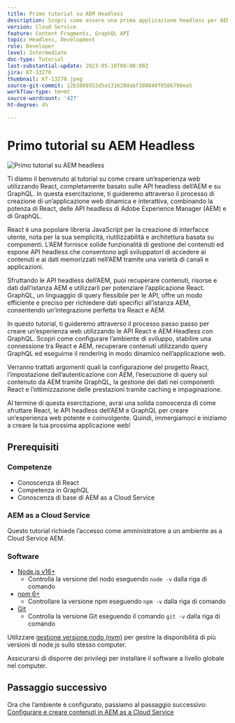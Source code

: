 ```yaml
---
title: Primo tutorial su AEM Headless
description: Scopri come essere una prima applicazione headless per AEM.
version: Cloud Service
feature: Content Fragments, GraphQL API
topic: Headless, Development
role: Developer
level: Intermediate
doc-type: Tutorial
last-substantial-update: 2023-05-16T00:00:00Z
jira: KT-13270
thumbnail: KT-13270.jpeg
source-git-commit: 12b3888552d5a131628dabf380840f0586798ea5
workflow-type: tm+mt
source-wordcount: '427'
ht-degree: 4%

---
```



# Primo tutorial su AEM Headless

![Primo tutorial su AEM headless](./assets/overview/overview.png)

Ti diamo il benvenuto al tutorial su come creare un’esperienza web utilizzando React, completamente basato sulle API headless dell’AEM e su GraphQL. In questa esercitazione, ti guideremo attraverso il processo di creazione di un’applicazione web dinamica e interattiva, combinando la potenza di React, delle API headless di Adobe Experience Manager (AEM) e di GraphQL.

React è una popolare libreria JavaScript per la creazione di interfacce utente, nota per la sua semplicità, riutilizzabilità e architettura basata su componenti. L’AEM fornisce solide funzionalità di gestione dei contenuti ed espone API headless che consentono agli sviluppatori di accedere ai contenuti e ai dati memorizzati nell’AEM tramite una varietà di canali e applicazioni.

Sfruttando le API headless dell’AEM, puoi recuperare contenuti, risorse e dati dall’istanza AEM e utilizzarli per potenziare l’applicazione React. GraphQL, un linguaggio di query flessibile per le API, offre un modo efficiente e preciso per richiedere dati specifici all’istanza AEM, consentendo un’integrazione perfetta tra React e AEM.

In questo tutorial, ti guideremo attraverso il processo passo passo per creare un’esperienza web utilizzando le API React e AEM Headless con GraphQL. Scopri come configurare l’ambiente di sviluppo, stabilire una connessione tra React e AEM, recuperare contenuti utilizzando query GraphQL ed eseguirne il rendering in modo dinamico nell’applicazione web.

Verranno trattati argomenti quali la configurazione del progetto React, l’impostazione dell’autenticazione con AEM, l’esecuzione di query sul contenuto da AEM tramite GraphQL, la gestione dei dati nei componenti React e l’ottimizzazione delle prestazioni tramite caching e impaginazione.

Al termine di questa esercitazione, avrai una solida conoscenza di come sfruttare React, le API headless dell’AEM e GraphQL per creare un’esperienza web potente e coinvolgente. Quindi, immergiamoci e iniziamo a creare la tua prossima applicazione web!

## Prerequisiti

### Competenze

+ Conoscenza di React
+ Competenza in GraphQL
+ Conoscenza di base di AEM as a Cloud Service

### AEM as a Cloud Service

Questo tutorial richiede l’accesso come amministratore a un ambiente as a Cloud Service AEM.

### Software

+ [Node.js v16+](https://nodejs.org/it/)
   + Controlla la versione del nodo eseguendo `node -v` dalla riga di comando
+ [npm 6+](https://www.npmjs.com/)
   + Controllare la versione npm eseguendo `npm -v` dalla riga di comando
+ [Git](https://git-scm.com/)
   + Controlla la versione Git eseguendo il comando `git -v` dalla riga di comando

Utilizzare [gestione versione nodo (nvm)](https://github.com/nvm-sh/nvm) per gestire la disponibilità di più versioni di node.js sullo stesso computer.

Assicurarsi di disporre dei privilegi per installare il software a livello globale nel computer.

## Passaggio successivo

Ora che l’ambiente è configurato, passiamo al passaggio successivo: [Configurare e creare contenuti in AEM as a Cloud Service](./1-content-modeling.md)
